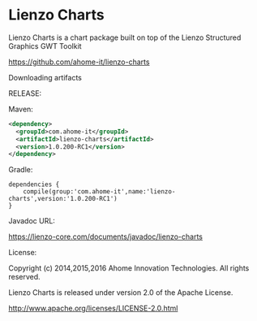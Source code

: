 Lienzo Charts
======

Lienzo Charts is a chart package built on top of the Lienzo Structured Graphics GWT Toolkit

https://github.com/ahome-it/lienzo-charts

Downloading artifacts

RELEASE:

Maven:
```xml
<dependency>
  <groupId>com.ahome-it</groupId>
  <artifactId>lienzo-charts</artifactId>
  <version>1.0.200-RC1</version>
</dependency>
```
Gradle:
```
dependencies {
    compile(group:'com.ahome-it',name:'lienzo-charts',version:'1.0.200-RC1')
}
```
Javadoc URL:

https://lienzo-core.com/documents/javadoc/lienzo-charts

License:

Copyright (c) 2014,2015,2016 Ahome Innovation Technologies. All rights reserved.

Lienzo Charts is released under version 2.0 of the Apache License.

http://www.apache.org/licenses/LICENSE-2.0.html
